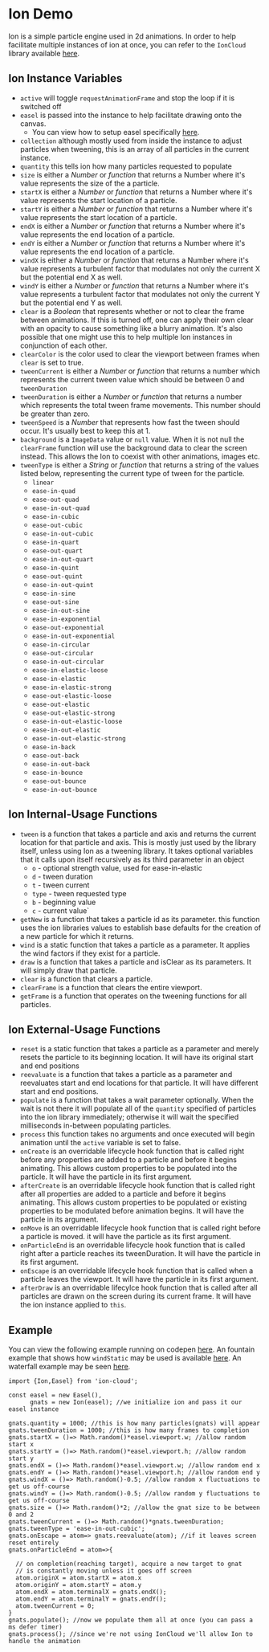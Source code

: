 # Ion Demo
Ion is a simple particle engine used in 2d animations. In order to help facilitate multiple instances of ion at once, you can refer to the `IonCloud` library available [here](https://github.com/NathanielInman/ion-cloud).

## Ion Instance Variables
- `active` will toggle `requestAnimationFrame` and stop the loop if it is switched off
- `easel` is passed into the instance to help facilitate drawing onto the canvas.
  - You can view how to setup easel specifically [here](https://github.com/NathanielInman/ion-cloud#easel-setup).
- `collection` although mostly used from inside the instance to adjust particles when tweening, this is an array of all particles in the current instance.
- `quantity` this tells ion how many particles requested to populate
- `size` is either a *Number* or *function* that returns a Number where it's value represents the size of the a particle.
- `startX` is either a *Number* or *function* that returns a Number where it's value represents the start location of a particle.
- `startY` is either a *Number* or *function* that returns a Number where it's value represents the start location of a particle.
- `endX` is either a *Number* or *function* that returns a Number where it's value represents the end location of a particle.
- `endY` is either a *Number* or *function* that returns a Number where it's value represents the end location of a particle.
- `windX` is either a *Number* or *function* that returns a Number where it's value represents a turbulent factor that modulates not only the current X but the potential end X as well.
- `windY` is either a *Number* or *function* that returns a Number where it's value represents a turbulent factor that modulates not only the current Y but the potential end Y as well.
- `clear` is a *Boolean* that represents whether or not to clear the frame between animations. If this is turned off, one can apply their own clear with an opacity to cause something like a blurry animation. It's also possible that one might use this to help multiple Ion instances in conjunction of each other.
- `clearColor` is the color used to clear the viewport between frames when `clear` is set to true.
- `tweenCurrent` is either a *Number* or *function* that returns a number which represents the current tween value which should be between 0 and `tweenDuration`
- `tweenDuration` is either a *Number* or *function* that returns a number which represents the total tween frame movements. This number should be greater than zero.
- `tweenSpeed` is a *Number* that represents how fast the tween should occur. It's usually best to keep this at 1.
- `background` is a `ImageData` value or `null` value. When it is not null the `clearFrame` function will use the background data to clear the screen instead. This allows the Ion to coexist with other animations, images etc.
- `tweenType` is either a *String* or *function* that returns a string of the values listed below, representing the current type of tween for the particle.
  - `linear`
  - `ease-in-quad`
  - `ease-out-quad`
  - `ease-in-out-quad`
  - `ease-in-cubic`
  - `ease-out-cubic`
  - `ease-in-out-cubic`
  - `ease-in-quart`
  - `ease-out-quart`
  - `ease-in-out-quart`
  - `ease-in-quint`
  - `ease-out-quint`
  - `ease-in-out-quint`
  - `ease-in-sine`
  - `ease-out-sine`
  - `ease-in-out-sine`
  - `ease-in-exponential`
  - `ease-out-exponential`
  - `ease-in-out-exponential`
  - `ease-in-circular`
  - `ease-out-circular`
  - `ease-in-out-circular`
  - `ease-in-elastic-loose`
  - `ease-in-elastic`
  - `ease-in-elastic-strong`
  - `ease-out-elastic-loose`
  - `ease-out-elastic`
  - `ease-out-elastic-strong`
  - `ease-in-out-elastic-loose`
  - `ease-in-out-elastic`
  - `ease-in-out-elastic-strong`
  - `ease-in-back`
  - `ease-out-back`
  - `ease-in-out-back`
  - `ease-in-bounce`
  - `ease-out-bounce`
  - `ease-in-out-bounce`

## Ion Internal-Usage Functions
  - `tween` is a function that takes a particle and axis and returns the current location for that particle and axis. This is mostly just used by the library itself, unless using Ion as a tweening library. It takes optional variables that it calls upon itself recursively as its third parameter in an object
    - `o` - optional strength value, used for ease-in-elastic
    - `d` - tween duration
    - `t` - tween current
    - `type` - tween requested type
    - `b` - beginning value
    - `c` - current value`
  - `getNew` is a function that takes a particle id as its parameter. this function uses the ion libraries values to establish base defaults for the creation of a new particle for which it returns.
  - `wind` is a static function that takes a particle as a parameter. It applies the wind factors if they exist for a particle.
  - `draw` is a function that takes a particle and isClear as its parameters. It will simply draw that particle.
  - `clear` is a function that clears a particle.
  - `clearFrame` is a function that clears the entire viewport.
  - `getFrame` is a function that operates on the tweening functions for all particles.

## Ion External-Usage Functions
  - `reset` is a static function that takes a particle as a parameter and merely resets the particle to its beginning location. It will have its original start and end positions
  - `reevaluate` is a function that takes a particle as a parameter and reevaluates start and end locations for that particle. It will have different start and end positions.
  - `populate` is a function that takes a wait parameter optionally. When the wait is not there it will populate all of the `quantity` specified of particles into the ion library immediately; otherwise it will wait the specified milliseconds in-between populating particles.
  - `process` this function takes no arguments and once executed will begin animation until the `active` variable is set to false.
  - `onCreate` is an overridable lifecycle hook function that is called right before any properties are added to a particle and before it begins animating. This allows custom properties to be populated into the particle. It will have the particle in its first argument.
  - `afterCreate` is an overridable lifecycle hook function that is called right after all properties are added to a particle and before it begins animating. This allows custom properties to be populated or existing properties to be modulated before animation begins. It will have the particle in its argument.
  - `onMove` is an overridable lifecycle hook function that is called right before a particle is moved. it will have the particle as its first argument.
  - `onParticleEnd` is an overridable lifecycle hook function that is called right after a particle reaches its tweenDuration. It will have the particle in its first argument.
  - `onEscape` is an overridable lifecycle hook function that is called when a particle leaves the viewport. It will have the particle in its first argument.
  - `afterDraw` is an overridable lifecylce hook function that is called after all particles are drawn on the screen during its current frame. It will have the ion instance applied to `this`.

## Example

You can view the following example running on codepen [here](https://codepen.io/NathanielInman/pen/ogYjwE).
An fountain example that shows how `windStatic` may be used is available [here](https://codepen.io/NathanielInman/pen/LEbpye).
An waterfall example may be seen [here](https://codepen.io/NathanielInman/pen/yyVYXe).

```
import {Ion,Easel} from 'ion-cloud';

const easel = new Easel(),
      gnats = new Ion(easel); //we initialize ion and pass it our easel instance

gnats.quantity = 1000; //this is how many particles(gnats) will appear
gnats.tweenDuration = 1000; //this is how many frames to completion
gnats.startX = ()=> Math.random()*easel.viewport.w; //allow random start x
gnats.startY = ()=> Math.random()*easel.viewport.h; //allow random start y
gnats.endX = ()=> Math.random()*easel.viewport.w; //allow random end x
gnats.endY = ()=> Math.random()*easel.viewport.h; //allow random end y
gnats.windX = ()=> Math.random()-0.5; //allow random x fluctuations to get us off-course
gnats.windY = ()=> Math.random()-0.5; //allow random y fluctuations to get us off-course
gnats.size = ()=> Math.random()*2; //allow the gnat size to be between 0 and 2
gnats.tweenCurrent = ()=> Math.random()*gnats.tweenDuration;
gnats.tweenType = 'ease-in-out-cubic';
gnats.onEscape = atom=> gnats.reevaluate(atom); //if it leaves screen reset entirely
gnats.onParticleEnd = atom=>{

  // on completion(reaching target), acquire a new target to gnat
  // is constantly moving unless it goes off screen
  atom.originX = atom.startX = atom.x
  atom.originY = atom.startY = atom.y
  atom.endX = atom.terminalX = gnats.endX();
  atom.endY = atom.terminalY = gnats.endY();
  atom.tweenCurrent = 0;
}
gnats.populate(); //now we populate them all at once (you can pass a ms defer timer)
gnats.process(); //since we're not using IonCloud we'll allow Ion to handle the animation
```
